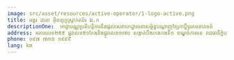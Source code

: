 ```yaml
---
image: src/asset/resources/active-operator/1-logo-active.png
title: អង្គរ ដាតា អ៊ិនហ្វ្រេស្រ្តាក់ឈ័រ ឯ.ក
descriptionOne:  អាជ្ញាបណ្ណប្រតិបត្តិការនិងផ្តល់សេវាហេដ្ឋារចនាសម្ព័ន្ធបណ្តាញខ្សែកាប្លិ៍ទូរគមនាគមន៍
address: អគារលេខ២៥៥ ផ្លូវលេខ៥១កែងនិងផ្លូវលេខ៣៧០ សង្កាត់បឹងកេងកងទី១ ខណ្ឌចំការមន រាជធានីភ្នំពេញ
phone: ០៩៧ ៧៣៦ ១៩៩៩
lang: km
---
```


